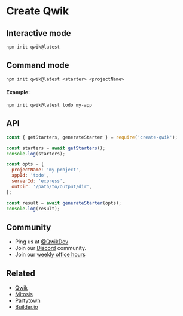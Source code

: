 # Create Qwik

## Interactive mode

```
npm init qwik@latest
```

## Command mode

```
npm init qwik@latest <starter> <projectName>
```

#### Example:

```
npm init qwik@latest todo my-app
```

## API

```javascript
const { getStarters, generateStarter } = require('create-qwik');

const starters = await getStarters();
console.log(starters);

const opts = {
  projectName: 'my-project',
  appId: 'todo',
  serverId: 'express',
  outDir: '/path/to/output/dir',
};

const result = await generateStarter(opts);
console.log(result);
```

## Community

- Ping us at [@QwikDev](https://twitter.com/QwikDev)
- Join our [Discord](https://discord.gg/JHVpZmqSs4) community.
- Join our [weekly office hours](https://calendar.google.com/calendar/u/0?cid=Y180ZG91YjR2NTZ1cW43YmgzbW1oZGJ2M3R2c0Bncm91cC5jYWxlbmRhci5nb29nbGUuY29t)

## Related

- [Qwik](https://github.com/BuilderIO/qwik)
- [Mitosis](https://github.com/BuilderIO/mitosis)
- [Partytown](https://github.com/BuilderIO/qwik)
- [Builder.io](https://github.com/BuilderIO/)

